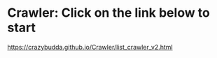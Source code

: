 # Crawler: Click on the link below to start
https://crazybudda.github.io/Crawler/list_crawler_v2.html
